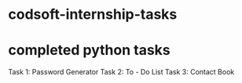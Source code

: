# codsoft-internship-tasks
# completed python tasks 
Task 1: Password Generator
Task 2: To - Do List 
Task 3: Contact Book
